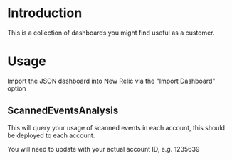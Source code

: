 # Introduction

This is a collection of dashboards you might find useful as a customer.

# Usage
Import the JSON dashboard into New Relic via the "Import Dashboard" option

## ScannedEventsAnalysis 

This will query your usage of scanned events in each account, this should be deployed to each account.

You will need to update <ACCOUNTNUMBERHERE> with your actual account ID, e.g. 1235639

